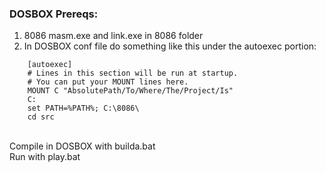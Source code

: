 ### DOSBOX Prereqs: <br>
1. 8086 masm.exe and link.exe in 8086 folder <br>
2. In DOSBOX conf file do something like this under the autoexec portion: <br>
  ``` 
      [autoexec]
      # Lines in this section will be run at startup.
      # You can put your MOUNT lines here.
      MOUNT C "AbsolutePath/To/Where/The/Project/Is"
      C:
      set PATH=%PATH%; C:\8086\
      cd src
   ```
   <br>
Compile in DOSBOX with builda.bat <br>
Run with play.bat
